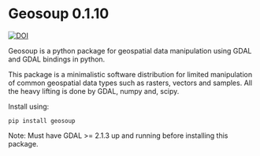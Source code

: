  # Geosoup 0.1.10

[![DOI](https://zenodo.org/badge/DOI/10.5281/zenodo.3740290.svg)](https://doi.org/10.5281/zenodo.3740290)

Geosoup is a python package for geospatial data manipulation using GDAL and GDAL bindings in python.

This package is a minimalistic software distribution for limited manipulation of common geospatial data types such as rasters, vectors and samples. All the heavy lifting is done by GDAL, numpy and, scipy. 

Install using:

`pip install geosoup`


Note: Must have GDAL >= 2.1.3 up and running before installing this package.
